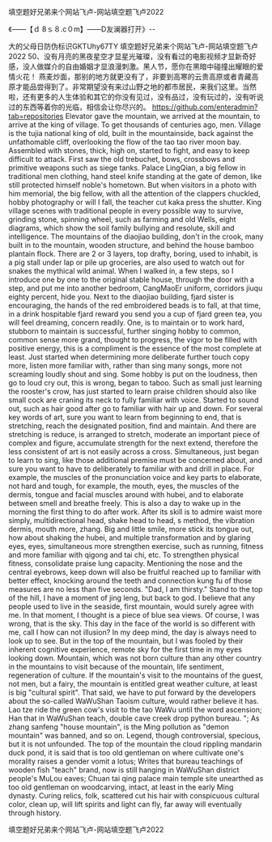 填空题好兄弟来个网站飞卢-网站填空题飞卢2022

《——【ｄ 8ｓ８.c０m】——D友澜器打开》--

大的父母日防伪标识GKTUhy67TY
填空题好兄弟来个网站飞卢-网站填空题飞卢2022		50、没有月亮的黑夜星空才显星光璀璨，没有看过的电影视频才显新奇好感，没人做媒介的自由婚姻才显浪漫刺激。黑人节，愿你在黑暗中碰撞出耀眼的爱情火花！
燕麦炒面，那别的地方就更没有了，非要到高寒的云贵高原或者青藏高原才能品尝得到了。非常期望没有来过山野之地的都市居民，来我们这里。当然啦，还有更多的人生体验和其它的你没有见过，没有品过，没有玩过的，没有听说过的东西等着你的光临，相信会让你尽兴的。
https://github.com/enteradmin?tab=repositories
Elevator gave the mountain, we arrived at the mountain, to arrive at the king of village.
To get thousands of centuries ago, men.
Village is the tujia national king of old, built in the mountainside, back against the unfathomable cliff, overlooking the flow of the tao tao river moon bay.
Assembled with stones, thick, high on, started to fight, and easy to keep difficult to attack.
First saw the old trebuchet, bows, crossbows and primitive weapons such as siege tanks.
Palace LingQian, a big fellow in traditional men clothing, hand steel knife standing at the gate of demon, like still protected himself noble's hometown.
But when visitors in a photo with him memorial, the big fellow, with all the attention of the clappers chuckled, hobby photography or will I fall, the teacher cut kaka press the shutter.
King village scenes with traditional people in every possible way to survive, grinding stone, spinning wheel, such as farming and old Wells, eight diagrams, which show the soil family bullying and resolute, skill and intelligence.
The mountains of the diaojiao building, don't in the crook, many built in to the mountain, wooden structure, and behind the house bamboo plantain flock.
There are 2 or 3 layers, top drafty, boring, used to inhabit, is a pig stall under lap or pile up groceries, are also used to watch out for snakes the mythical wild animal.
When I walked in, a few steps, so I introduce one by one to the original stable house, through the door with a step, and put me into another bedroom, CangMaoEr uniform, corridors jiuqu eighty percent, hide you.
Next to the diaojiao building, fjard sister is encouraging, the hands of the red embroidered beads is to fall, at that time, in a drink hospitable fjard reward you send you a cup of fjard green tea, you will feel dreaming, concern readily.
One, is to maintain or to work hard, stubborn to maintain is successful, further singing hobby to common, common sense more grand, thought to progress, the vigor to be filled with positive energy, this is a compliment is the essence of the most complete at least.
Just started when determining more deliberate further touch copy more, listen more familiar with, rather than sing many songs, more not screaming loudly shout and sing.
Some hobby is put on the loudness, then go to loud cry out, this is wrong, began to taboo.
Such as small just learning the rooster's crow, has just started to learn praise children should also like small cock are craning its neck to fully familiar with voice.
Started to sound out, such as hair good after go to familiar with hair up and down.
For several key words of art, sure you want to learn from beginning to end, that is stretching, reach the designated position, find and maintain.
And there are stretching is reduce, is arranged to stretch, moderate an important piece of complex and figure, accumulate strength for the next extend, therefore the less consistent of art is not easily across a cross.
Simultaneous, just began to learn to sing, like those additional premise must be concerned about, and sure you want to have to deliberately to familiar with and drill in place.
For example, the muscles of the pronunciation voice and key parts to elaborate, not hard and tough, for example, the mouth, eyes, the muscles of the dermis, tongue and facial muscles around with hubei, and to elaborate between smell and breathe freely.
This is also a day to wake up in the morning the first thing to do after work.
After its skill is to admire waist more simply, multidirectional head, shake head to head, s method, the vibration dermis, mouth more, zhang. Big and little smile, more stick its tongue out, how about shaking the hubei, and multiple transformation and by glaring eyes, eyes, simultaneous more strengthen exercise, such as running, fitness and more familiar with qigong and tai chi, etc. To strengthen physical fitness, consolidate praise lung capacity.
Mentioning the nose and the central eyebrows, keep down will also be fruitful reached up to familiar with better effect, knocking around the teeth and connection kung fu of those measures are no less than five seconds.
"Dad, I am thirsty."
Stand to the top of the hill, I have a moment of jing leng, but back to god.
I believe that any people used to live in the seaside, first mountain, would surely agree with me.
In that moment, I thought is a piece of blue sea views.
Of course, I was wrong, that is the sky.
This day in the face of the world is so different with me, call I how can not illusion?
In my deep mind, the day is always need to look up to see.
But in the top of the mountain, but I was fooled by their inherent cognitive experience, remote sky for the first time in my eyes looking down.
Mountain, which was not born culture than any other country in the mountains to visit because of the mountain, life sentiment, regeneration of culture.
If the mountain's visit to the mountains of the guest, not men, but a fairy, the mountain is entitled great weather culture, at least is big "cultural spirit".
That said, we have to put forward by the developers about the so-called WaWuShan Taoism culture, would rather believe it has.
Lao tze ride the green cow's visit to the tao WaWu until the word ascension;
Han that in WaWuShan teach, double cave creek drop python bureau. ";
As zhang sanfeng "house mountain", is the Ming pollution as "demon mountain" was banned, and so on.
Legend, though controversial, specious, but it is not unfounded.
The top of the mountain the cloud rippling mandarin duck pond, it is said that is too old gentleman on where cultivate one's morality raises a gender vomit a lotus;
Writes that bureau teachings of wooden fish "teach" brand, now is still hanging in WaWuShan district people's MuLou eaves;
Chuan tai qing palace main temple site unearthed as too old gentleman on woodcarving, intact, at least in the early Ming dynasty.
Curing relics, folk, scattered cut his hair with conspicuous cultural color, clean up, will lift spirits and light can fly, far away will eventually through history.




填空题好兄弟来个网站飞卢-网站填空题飞卢2022

